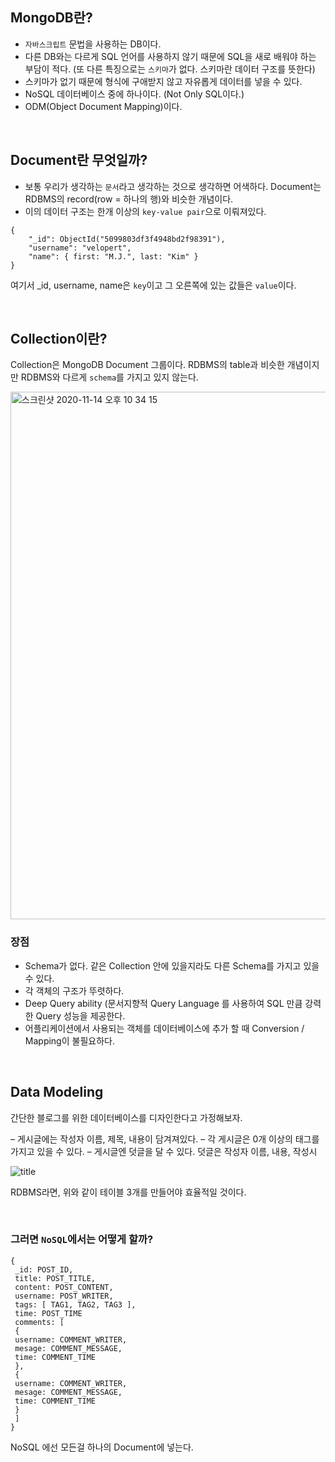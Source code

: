 ## MongoDB란?

- `자바스크립트` 문법을 사용하는 DB이다. 
- 다른 DB와는 다르게 SQL 언어를 사용하지 않기 때문에 SQL을 새로 배워야 하는 부담이 적다. (또 다른 특징으로는 `스키마`가 없다. 스키마란 데이터 구조를 뜻한다)
- 스키마가 없기 때문에 형식에 구애받지 않고 자유롭게 데이터를 넣을 수 있다. 
- NoSQL 데이터베이스 중에 하나이다. (Not Only SQL이다.)
- ODM(Object Document Mapping)이다. 

<br>

## Document란 무엇일까?

- 보통 우리가 생각하는 `문서`라고 생각하는 것으로 생각하면 어색하다. Document는 RDBMS의 record(row = 하나의 행)와 비슷한 개념이다. 
- 이의 데이터 구조는 한개 이상의 `key-value pair`으로 이뤄져있다. 

```mongojs
{
    "_id": ObjectId("5099803df3f4948bd2f98391"),
    "username": "velopert",
    "name": { first: "M.J.", last: "Kim" }
}
```

여기서 _id, username, name은 `key`이고 그 오른쪽에 있는 값들은 `value`이다. 

<br>

## Collection이란?

Collection은 MongoDB Document 그룹이다. RDBMS의 table과 비슷한 개념이지만 RDBMS와 다르게 `schema`를 가지고 있지 않는다. 

<img width="844" alt="스크린샷 2020-11-14 오후 10 34 15" src="https://user-images.githubusercontent.com/45676906/99148155-87967a80-26c9-11eb-8887-0380db38b8bc.png">

<br>

### 장점

- Schema가 없다. 같은 Collection 안에 있을지라도 다른 Schema를 가지고 있을 수 있다.
- 각 객체의 구조가 뚜렷하다. 
- Deep Query ability (문서지향적 Query Language 를 사용하여 SQL 만큼 강력한 Query 성능을 제공한다.
- 어플리케이션에서 사용되는 객체를 데이터베이스에 추가 할 때 Conversion / Mapping이 불필요하다.

<br>

## Data Modeling

간단한 블로그를 위한 데이터베이스를 디자인한다고 가정해보자. 

– 게시글에는 작성자 이름, 제목, 내용이 담겨져있다.
– 각 게시글은 0개 이상의 태그를 가지고 있을 수 있다.
– 게시글엔 덧글을 달 수 있다. 덧글은 작성자 이름, 내용, 작성시

![title](https://velopert.com/wp-content/uploads/2016/02/d.png)

RDBMS라면, 위와 같이 테이블 3개를 만들어야 효율적일 것이다. 

<br>

### 그러면 `NoSQL`에서는 어떻게 할까?

```mongojs
{
 _id: POST_ID,
 title: POST_TITLE,
 content: POST_CONTENT,
 username: POST_WRITER,
 tags: [ TAG1, TAG2, TAG3 ],
 time: POST_TIME
 comments: [
 { 
 username: COMMENT_WRITER,
 mesage: COMMENT_MESSAGE,
 time: COMMENT_TIME
 },
 { 
 username: COMMENT_WRITER,
 mesage: COMMENT_MESSAGE,
 time: COMMENT_TIME
 }
 ]
}
```

NoSQL 에선 모든걸 하나의 Document에 넣는다. 